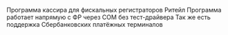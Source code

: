 Программа кассира для фискальных регистраторов Ритейл
Программа работает напрямую с ФР через СОМ без тест-драйвера
Так же есть поддержка Сбербанковских платёжных терминалов
